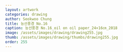 ```yaml
---
layout: artwork 
categories: drawing 
author: Seokwoo Chung 
title: 능선풍경 No.16 
caption: 능선풍경 No.16_oil on oil paper_24×16㎝_2018 
image: /assets/images/drawing/drawing255.jpg 
thumb: /assets/images/drawing/thumbs/drawing255.jpg 
order: 255 
---
```

